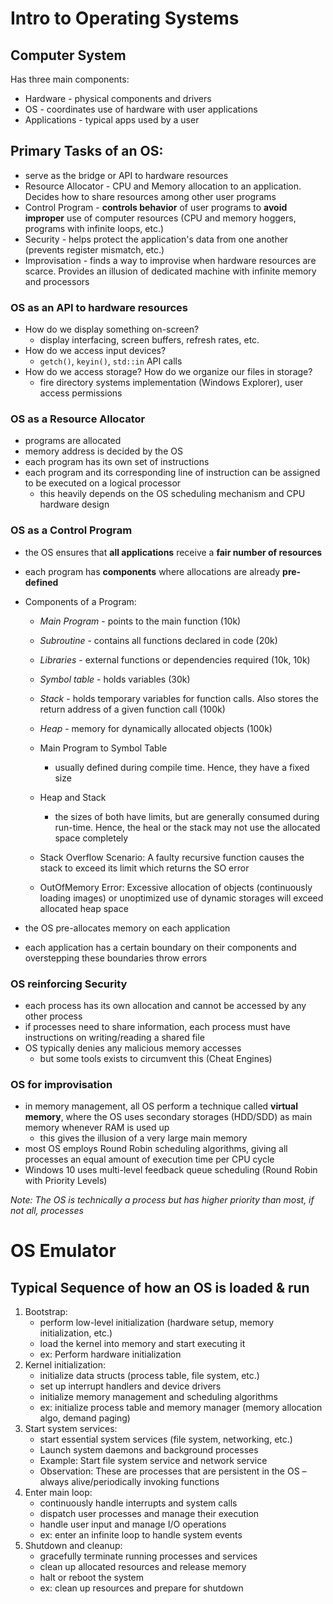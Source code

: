 # Intro to Operating Systems

## Computer System
Has three main components:
- Hardware - physical components and drivers
- OS - coordinates use of hardware with user applications
- Applications - typical apps used by a user

## Primary Tasks of an OS:
- serve as the bridge or API to hardware resources
- Resource Allocator - CPU and Memory allocation to an application. Decides how to share resources among other user programs
- Control Program - **controls behavior** of user programs to **avoid** **improper** use of computer resources (CPU and memory hoggers, programs with infinite loops, etc.)
- Security - helps protect the application's data from one another (prevents register mismatch, etc.)
- Improvisation - finds a way to improvise when hardware resources are scarce. Provides an illusion of dedicated machine with infinite memory and processors

### OS as an API to hardware resources
- How do we display something on-screen? 
	- display interfacing, screen buffers, refresh rates, etc.
- How do we access input devices?
	- `getch()`, `keyin()`, `std::in` API calls
- How do we access storage? How do we organize our files in storage?
	- fire directory systems implementation (Windows Explorer), user access permissions

### OS as a Resource Allocator
- programs are allocated
- memory address is decided by the OS
- each program has its own set of instructions
- each program and its corresponding line of instruction can be assigned to be executed on a logical processor
	- this heavily depends on the OS scheduling mechanism and CPU hardware design
### OS as a Control Program
- the OS ensures that **all applications** receive a **fair number of resources**
- each program has **components** where allocations are already **pre-defined**
- Components of a Program:
	- *Main Program* - points to the main function (10k)
	- *Subroutine* - contains all functions declared in code (20k)
	- *Libraries* - external functions or dependencies required (10k, 10k)
	- *Symbol table* - holds variables (30k)
	- *Stack* - holds temporary variables for function calls. Also stores the return address of a given function call (100k)
	- *Heap* - memory for dynamically allocated objects (100k)

	- Main Program to Symbol Table
		- usually defined during compile time. Hence, they have a fixed size
	- Heap and Stack
		- the sizes of both have limits, but are generally consumed during run-time. Hence, the heal or the stack may not use the allocated space completely
	- Stack Overflow Scenario: A faulty recursive function causes the stack to exceed its limit which returns the SO error
	- OutOfMemory Error: Excessive allocation of objects (continuously loading images) or unoptimized use of dynamic storages will exceed allocated heap space
	
- the OS pre-allocates memory on each application
- each application has a certain boundary on their components and overstepping these boundaries throw errors

### OS reinforcing Security
- each process has its own allocation and cannot be accessed by any other process
- if processes need to share information, each process must have instructions on writing/reading a shared file
- OS typically denies any malicious memory accesses
	- but some tools exists to circumvent this (Cheat Engines)

### OS for improvisation
- in memory management, all OS perform a technique called **virtual memory**, where the OS uses secondary storages (HDD/SDD) as main memory whenever RAM is used up
	- this gives the illusion of a very large main memory
- most OS employs Round Robin scheduling algorithms, giving all processes an equal amount of execution time per CPU cycle
- Windows 10 uses multi-level feedback queue scheduling (Round Robin with Priority Levels)

*Note: The OS is technically a process but has higher priority than most, if not all, processes*
# OS Emulator

## Typical Sequence of how an OS is loaded & run
1. Bootstrap:
	- perform low-level initialization (hardware setup, memory initialization, etc.)
	- load the kernel into memory and start executing it
	- ex: Perform hardware initialization
2. Kernel initialization:
	- initialize data structs (process table, file system, etc.)
	- set up interrupt handlers and device drivers
	- initialize memory management and scheduling algorithms
	- ex: initialize process table and memory manager (memory allocation algo, demand paging)
3. Start system services:
	- start essential system services (file system, networking, etc.)
	- Launch system daemons and background processes 
	- Example: Start file system service and network service 
	- Observation: These are processes that are persistent in the OS – always alive/periodically invoking functions
4. Enter main loop:
	- continuously handle interrupts and system calls
	- dispatch user processes and manage their execution
	- handle user input and manage I/O operations
	- ex: enter an infinite loop to handle system events
5. Shutdown and cleanup:
	- gracefully terminate running processes and services
	- clean up allocated resources and release memory
	- halt or reboot the system
	- ex: clean up resources and prepare for shutdown
